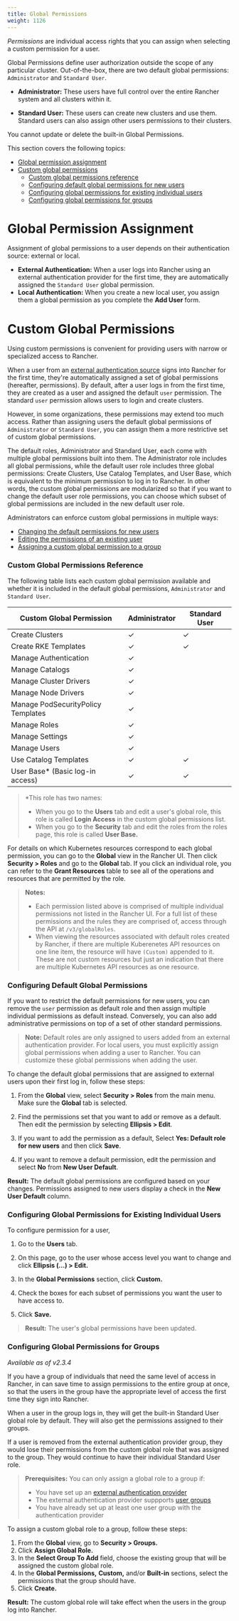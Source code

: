 ```yaml
---
title: Global Permissions
weight: 1126
---
```


_Permissions_ are individual access rights that you can assign when selecting a custom permission for a user.

Global Permissions define user authorization outside the scope of any particular cluster. Out-of-the-box, there are two default global permissions: `Administrator` and `Standard User`.

- **Administrator:** These users have full control over the entire Rancher system and all clusters within it.

- <a id="user"></a>**Standard User:** These users can create new clusters and use them. Standard users can also assign other users permissions to their clusters.

You cannot update or delete the built-in Global Permissions.

This section covers the following topics:

- [Global permission assignment](#global-permission-assignment)
- [Custom global permissions](#custom-global-permissions)
  - [Custom global permissions reference](#custom-global-permissions-reference)
  - [Configuring default global permissions for new users](#configuring-default-global-permissions)
  - [Configuring global permissions for existing individual users](#configuring-global-permissions-for-existing-individual-users)
  - [Configuring global permissions for groups](#configuring-global-permissions-for-groups)

# Global Permission Assignment

Assignment of global permissions to a user depends on their authentication source: external or local.

- **External Authentication:** When a user logs into Rancher using an external authentication provider for the first time, they are automatically assigned the `Standard User` global permission.
- **Local Authentication:** When you create a new local user, you assign them a global permission as you complete the **Add User** form.

# Custom Global Permissions

Using custom permissions is convenient for providing users with narrow or specialized access to Rancher.

When a user from an [external authentication source]({{<baseurl>}}/rancher/v2.x/en/admin-settings/authentication/) signs into Rancher for the first time, they're automatically assigned a set of global permissions (hereafter, permissions). By default, after a user logs in from the first time, they are created as a user and assigned the default `user` permission. The standard `user` permission allows users to login and create clusters.

However, in some organizations, these permissions may extend too much access. Rather than assigning users the default global permissions of `Administrator` or `Standard User`, you can assign them a more restrictive set of custom global permissions.

The default roles, Administrator and Standard User, each come with multiple global permissions built into them. The Administrator role includes all global permissions, while the default user role includes three global permissions: Create Clusters, Use Catalog Templates, and User Base, which is equivalent to the minimum permission to log in to Rancher. In other words, the custom global permissions are modularized so that if you want to change the default user role permissions, you can choose which subset of global permissions are included in the new default user role.

Administrators can enforce custom global permissions in multiple ways:

- [Changing the default permissions for new users](#configuring-default-global-permissions)
- [Editing the permissions of an existing user](#configuring-global-permissions-for-individual-users)
- [Assigning a custom global permission to a group](#assigning-a-custom-global-permission-to-a-group)

### Custom Global Permissions Reference

The following table lists each custom global permission available and whether it is included in the default global permissions, `Administrator` and `Standard User`.

| Custom Global Permission           | Administrator | Standard User |
| ---------------------------------- | ------------- | ------------- |
| Create Clusters                    | ✓             | ✓             |
| Create RKE Templates               | ✓             | ✓             |
| Manage Authentication              | ✓             |               |
| Manage Catalogs                    | ✓             |               |
| Manage Cluster Drivers             | ✓             |               |
| Manage Node Drivers                | ✓             |               |
| Manage PodSecurityPolicy Templates | ✓             |               |
| Manage Roles                       | ✓             |               |
| Manage Settings                    | ✓             |               |
| Manage Users                       | ✓             |               |
| Use Catalog Templates              | ✓             | ✓             |
| User Base\* (Basic log-in access)  | ✓             | ✓             |

> \*This role has two names:
>
> - When you go to the <b>Users</b> tab and edit a user's global role, this role is called <b>Login Access</b> in the custom global permissions list.
> - When you go to the <b>Security</b> tab and edit the roles from the roles page, this role is called <b>User Base.</b>

For details on which Kubernetes resources correspond to each global permission, you can go to the **Global** view in the Rancher UI. Then click **Security > Roles** and go to the **Global** tab. If you click an individual role, you can refer to the **Grant Resources** table to see all of the operations and resources that are permitted by the role.

> **Notes:**
>
> - Each permission listed above is comprised of multiple individual permissions not listed in the Rancher UI. For a full list of these permissions and the rules they are comprised of, access through the API at `/v3/globalRoles`.
> - When viewing the resources associated with default roles created by Rancher, if there are multiple Kuberenetes API resources on one line item, the resource will have `(Custom)` appended to it. These are not custom resources but just an indication that there are multiple Kubernetes API resources as one resource.

### Configuring Default Global Permissions

If you want to restrict the default permissions for new users, you can remove the `user` permission as default role and then assign multiple individual permissions as default instead. Conversely, you can also add administrative permissions on top of a set of other standard permissions.

> **Note:** Default roles are only assigned to users added from an external authentication provider. For local users, you must explicitly assign global permissions when adding a user to Rancher. You can customize these global permissions when adding the user.

To change the default global permissions that are assigned to external users upon their first log in, follow these steps:

1. From the **Global** view, select **Security > Roles** from the main menu. Make sure the **Global** tab is selected.

1. Find the permissions set that you want to add or remove as a default. Then edit the permission by selecting **Ellipsis > Edit**.

1. If you want to add the permission as a default, Select **Yes: Default role for new users** and then click **Save**.

1. If you want to remove a default permission, edit the permission and select **No** from **New User Default**.

**Result:** The default global permissions are configured based on your changes. Permissions assigned to new users display a check in the **New User Default** column.

### Configuring Global Permissions for Existing Individual Users

To configure permission for a user,

1. Go to the **Users** tab.

1. On this page, go to the user whose access level you want to change and click **Ellipsis (...) > Edit.**

1. In the **Global Permissions** section, click **Custom.**

1. Check the boxes for each subset of permissions you want the user to have access to.

1. Click **Save.**

> **Result:** The user's global permissions have been updated.

### Configuring Global Permissions for Groups

_Available as of v2.3.4_

If you have a group of individuals that need the same level of access in Rancher, in can save time to assign permissions to the entire group at once, so that the users in the group have the appropriate level of access the first time they sign into Rancher.

When a user in the group logs in, they will get the built-in Standard User global role by default. They will also get the permissions assigned to their groups.

If a user is removed from the external authentication provider group, they would lose their permissions from the custom global role that was assigned to the group. They would continue to have their individual Standard User role.

> **Prerequisites:** You can only assign a global role to a group if:
> 
> * You have set up an [external authentication provider]({{<baseurl>}}/rancher/v2.x/en/admin-settings/authentication/#external-vs-local-authentication)
> * The external authentication provider suppports [user groups]({{<baseurl>}}/rancher/v2.x/en/admin-settings/authentication/user-groups/)
> * You have already set up at least one user group with the authentication provider

To assign a custom global role to a group, follow these steps:

1. From the **Global** view, go to **Security > Groups.**
1. Click **Assign Global Role.**
1. In the **Select Group To Add** field, choose the existing group that will be assigned the custom global role.
1. In the **Global Permissions,** **Custom,** and/or **Built-in** sections, select the permissions that the group should have.
1. Click **Create.**

**Result:** The custom global role will take effect when the users in the group log into Rancher.